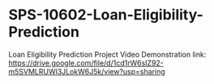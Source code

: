 # SPS-10602-Loan-Eligibility-Prediction
Loan Eligibility Prediction
 Project Video Demonstration link: https://drive.google.com/file/d/1cd1rW6sIZ92-m5SVMLRUWl3JLokW6J5k/view?usp=sharing 
